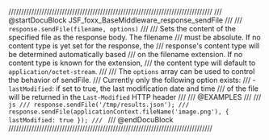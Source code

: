 ////////////////////////////////////////////////////////////////////////////////
/// @startDocuBlock JSF_foxx_BaseMiddleware_response_sendFile
///
/// `response.sendFile(filename, options)`
///
/// Sets the content of the specified file as the response body. The filename
/// must be absolute. If no content type is yet set for the response, the
/// response's content type will be determined automatically based
/// on the filename extension. If no content type is known for the extension,
/// the content type will default to `application/octet-stream`.
///
/// The `options` array can be used to control the behavior of sendFile.
/// Currently only the following option exists:
/// - `lastModified`: if set to true, the last modification date and time
///   of the file will be returned in the `Last-Modified` HTTP header
///
/// @EXAMPLES
///
/// ```js
/// response.sendFile('/tmp/results.json');
/// response.sendFile(applicationContext.fileName('image.png'), { lastModified: true });
/// ```
/// @endDocuBlock
////////////////////////////////////////////////////////////////////////////////